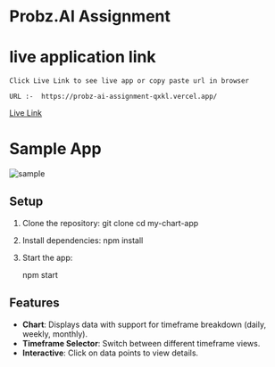 # Probz.AI Assignment 

# live application link

    Click Live Link to see live app or copy paste url in browser
    
    URL :-  https://probz-ai-assignment-qxkl.vercel.app/

[Live Link](https://probz-ai-assignment-qxkl.vercel.app/)

# Sample App
![sample](https://github.com/AniketShinde09/Probz.AI-Assignment/assets/98761894/6d2e633a-64be-4be7-bc31-7425117dae5d)

## Setup

1. Clone the repository:
    git clone <repository-url>
    cd my-chart-app

2. Install dependencies:
    npm install

3. Start the app:
    
    npm start

## Features
- **Chart**: Displays data with support for timeframe breakdown (daily, weekly, monthly).
- **Timeframe Selector**: Switch between different timeframe views.
- **Interactive**: Click on data points to view details.


